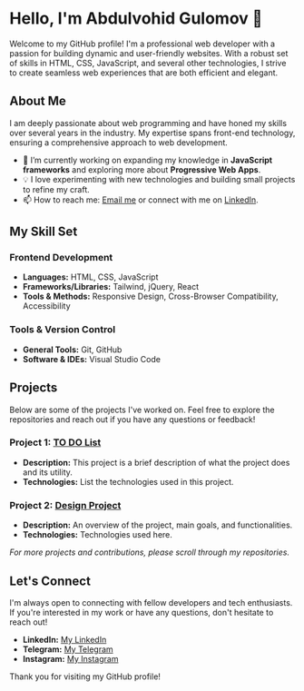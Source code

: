 # Hello, I'm Abdulvohid Gulomov 👋

Welcome to my GitHub profile! I'm a professional web developer with a passion for building dynamic and user-friendly websites. With a robust set of skills in HTML, CSS, JavaScript, and several other technologies, I strive to create seamless web experiences that are both efficient and elegant.

## About Me

I am deeply passionate about web programming and have honed my skills over several years in the industry. My expertise spans front-end technology, ensuring a comprehensive approach to web development.

- 🌱 I’m currently working on expanding my knowledge in **JavaScript frameworks** and exploring more about **Progressive Web Apps**.
- 💡 I love experimenting with new technologies and building small projects to refine my craft.
- 📫 How to reach me: [Email me](mailto:abdulvohidweb@gmail.com) or connect with me on [LinkedIn](https://www.linkedin.com/in/abduvohid-g-ulomov-3534b3248/).

## My Skill Set

### Frontend Development

- **Languages:** HTML, CSS, JavaScript
- **Frameworks/Libraries:** Tailwind, jQuery, React
- **Tools & Methods:** Responsive Design, Cross-Browser Compatibility, Accessibility

### Tools & Version Control

- **General Tools:** Git, GitHub
- **Software & IDEs:** Visual Studio Code

## Projects

Below are some of the projects I've worked on. Feel free to explore the repositories and reach out if you have any questions or feedback!

### Project 1: [TO DO List](https://github.com/abdulvokhidjon/TO-DO--5.7.1-homework.git)

- **Description:** This project is a brief description of what the project does and its utility.
- **Technologies:** List the technologies used in this project.

### Project 2: [Design Project](https://github.com/abdulvokhidjon/Design-Portfolio.git)

- **Description:** An overview of the project, main goals, and functionalities.
- **Technologies:** Technologies used here.

_For more projects and contributions, please scroll through my repositories._

## Let's Connect

I'm always open to connecting with fellow developers and tech enthusiasts. If you're interested in my work or have any questions, don't hesitate to reach out!

- **LinkedIn:** [My LinkedIn](https://www.linkedin.com/in/abduvohid-g-ulomov-3534b3248/)
- **Telegram:** [My Telegram](https://t.me/abdulvohid_web)
- **Instagram:** [My Instagram](https://www.instagram.com/abdulvohid_web/)

Thank you for visiting my GitHub profile!
